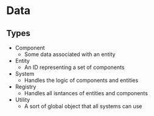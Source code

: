 # Data

## Types

- Component
  - Some data associated with an entity
- Entity
  - An ID representing a set of components
- System
  - Handles the logic of components and entities
- Registry
  - Handles all isntances of entities and components
- Utility
  - A sort of global object that all systems can use
